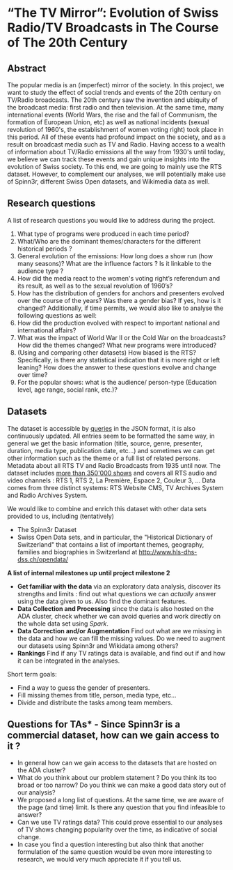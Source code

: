 # “The TV Mirror”: Evolution of Swiss Radio/TV Broadcasts in The Course of The 20th Century

## Abstract
The popular media is an (imperfect) mirror of the society. In this project, we want to study the effect of social trends and events of the 20th century on TV/Radio broadcasts. The 20th century saw the invention and ubiquity of the broadcast media: first radio and then television. At the same time, many international events (World Wars, the rise and the fall of Communism, the formation of European Union, etc) as well as national incidents (sexual revolution of 1960's, the establishment of women voting right) took place in this period. All of these events had profound impact on the society, and as a result on broadcast media such as TV and Radio. Having access to a wealth of information about TV/Radio emissions all the way from 1930's until today, we believe we can track these events and gain unique insights into the evolution of Swiss society. To this end, we are going to mainly use the RTS dataset. However, to complement our analyses, we will potentially make use of Spinn3r, different Swiss Open datasets, and Wikimedia data as well.

## Research questions
A list of research questions you would like to address during the project.
1. What type of programs were produced in each time period? 
2. What/Who are the dominant themes/characters for the different historical periods ?
3. General evolution of the emissions: How long does a show run (how many seasons)? What are the influence factors ? Is it linkable to the audience type ?
4. How did the media react to the women's voting right’s referendum and its result, as well as to the sexual revolution of 1960’s?
5. How has the distribution of genders for anchors and presenters evolved over the course of the years? Was there a gender bias? If yes, how is it changed?
Additionally, if time permits, we would also like to analyse the following questions as well:
6.  How did the production evolved with respect to important national and international affairs? 
7.  What was the impact of World War II or the Cold War on the broadcasts? How did the themes changed? What new programs were introduced? 
8. (Using and comparing other datasets) How biased is the RTS? Specifically, is there any statistical indication that it is more right or left leaning? How does the answer to these questions evolve and change over time?
9. For the popular shows: what is the audience/ person-type (Education level, age range, social rank, etc.)? 

## Datasets
The dataset is accessible by [queries](https://api.srgssr.ch/rts-archives-public-api/apis/get/archives) in the JSON format, it is also continuously updated. All entries seem to be formatted the same way, in general we get the basic information (title, source, genre, presenter, duration, media type, publication date, etc...) and sometimes we can get other information such as the theme or a full list of related persons. Metadata about all RTS TV and Radio Broadcasts from 1935 until now. The dataset includes [more than 350'000 shows](https://opendata.swiss/en/dataset/rts-tv-and-radio-broadcasts) and covers all RTS audio and video channels : RTS 1, RTS 2, La Première, Espace 2, Couleur 3, … Data comes from three distinct systems: RTS Website CMS, TV Archives System and Radio Archives System. 

We would like to combine and enrich this dataset with other data sets provided to us, including (tentatively)
- The Spinn3r Dataset
- Swiss Open Data sets, and in particular, the "Historical Dictionary of Switzerland" that contains a list of important themes, geography, families and biographies in Switzerland at http://www.hls-dhs-dss.ch/opendata/

**A list of internal milestones up until project milestone 2**
- **Get familiar with the data** via an exploratory data analysis, discover its strengths and limits : find out what questions we can *actually* answer using the data given to us. Also find the dominant features. 
- **Data Collection and Processing** since the data is also hosted on the ADA cluster, check whether we can avoid queries and work directly on the whole data set using *Spark*.
- **Data Correction and/or Augmentation** Find out what are we missing in the data and how we can fill the missing values. Do we need to augment our datasets using Spinn3r and Wikidata among others?
- **Rankings** Find if any TV ratings data is available, and find out if and how it can be integrated in the analyses.

Short term goals:
- Find a way to guess the gender of presenters.
- Fill missing themes from title, person, media type, etc...
- Divide and distribute the tasks among team members. 

## Questions for TAs* - Since Spinn3r is a commercial dataset, how can we gain access to it ?
- In general how can we gain access to the datasets that are hosted on the ADA cluster? 
- What do you think about our problem statement ? Do you think its too broad or too narrow? Do you think we can make a good data story out of our analysis? 
- We proposed a long list of questions. At the same time, we are aware of the page (and time) limit. Is there any question that you find infeasible to answer? 
- Can we use TV ratings data? This could prove essential to our analyses of TV shows changing popularity over the time, as indicative of social change.
- In case you find a question interesting but also think that another formulation of the same question would be even more interesting to research, we would very much appreciate it if you tell us.